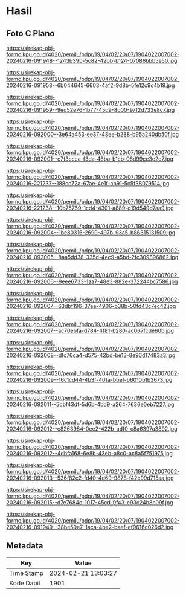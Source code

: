 # Hasil

## Foto C Plano

https://sirekap-obj-formc.kpu.go.id/4020/pemilu/pdpr/19/04/02/20/07/1904022007002-20240216-091948--1243b39b-5c82-42bb-b124-07086bbb5e50.jpg

https://sirekap-obj-formc.kpu.go.id/4020/pemilu/pdpr/19/04/02/20/07/1904022007002-20240216-091958--6b044645-6603-4af2-9d8b-5fe12c9c4b19.jpg

https://sirekap-obj-formc.kpu.go.id/4020/pemilu/pdpr/19/04/02/20/07/1904022007002-20240216-091959--9ed52e76-1b77-45c9-8d00-97f2d733e8c7.jpg

https://sirekap-obj-formc.kpu.go.id/4020/pemilu/pdpr/19/04/02/20/07/1904022007002-20240216-092000--3e64a453-ee37-48ee-b288-b95a240db50f.jpg

https://sirekap-obj-formc.kpu.go.id/4020/pemilu/pdpr/19/04/02/20/07/1904022007002-20240216-092001--c7f3ccea-f3da-48ba-b1cb-06d99ce3e2d7.jpg

https://sirekap-obj-formc.kpu.go.id/4020/pemilu/pdpr/19/04/02/20/07/1904022007002-20240216-221237--188cc72a-67ae-4e1f-ab91-5c5f38079514.jpg

https://sirekap-obj-formc.kpu.go.id/4020/pemilu/pdpr/19/04/02/20/07/1904022007002-20240216-221238--10b75769-1cd4-4301-a889-d19d549d7aa9.jpg

https://sirekap-obj-formc.kpu.go.id/4020/pemilu/pdpr/19/04/02/20/07/1904022007002-20240216-092004--1be80316-2699-497b-93a5-b86315131509.jpg

https://sirekap-obj-formc.kpu.go.id/4020/pemilu/pdpr/19/04/02/20/07/1904022007002-20240216-092005--8aa5dd38-335d-4ec9-a5bd-2fc309896862.jpg

https://sirekap-obj-formc.kpu.go.id/4020/pemilu/pdpr/19/04/02/20/07/1904022007002-20240216-092006--9eee6733-1aa7-48e3-882e-372244bc7586.jpg

https://sirekap-obj-formc.kpu.go.id/4020/pemilu/pdpr/19/04/02/20/07/1904022007002-20240216-092007--63dbf196-37ee-4906-b38b-50fd43c7ec42.jpg

https://sirekap-obj-formc.kpu.go.id/4020/pemilu/pdpr/19/04/02/20/07/1904022007002-20240216-092007--ac70ebfa-d784-4f81-b280-ac067fcde60b.jpg

https://sirekap-obj-formc.kpu.go.id/4020/pemilu/pdpr/19/04/02/20/07/1904022007002-20240216-092008--dfc76ca4-d575-42bd-be13-8e96d17483a3.jpg

https://sirekap-obj-formc.kpu.go.id/4020/pemilu/pdpr/19/04/02/20/07/1904022007002-20240216-092009--16c1cd44-4b3f-401a-bbef-b6010b1b3673.jpg

https://sirekap-obj-formc.kpu.go.id/4020/pemilu/pdpr/19/04/02/20/07/1904022007002-20240216-092011--5dbf43df-5d6b-4bd9-a264-7636e0eb7227.jpg

https://sirekap-obj-formc.kpu.go.id/4020/pemilu/pdpr/19/04/02/20/07/1904022007002-20240216-092012--c8263984-0ee2-422b-adf0-c8a6397a3892.jpg

https://sirekap-obj-formc.kpu.go.id/4020/pemilu/pdpr/19/04/02/20/07/1904022007002-20240216-092012--4dbfa168-6e8b-43eb-a8c0-ac8a5f751975.jpg

https://sirekap-obj-formc.kpu.go.id/4020/pemilu/pdpr/19/04/02/20/07/1904022007002-20240216-092013--536f82c2-fd40-4d69-9878-f42c99d715aa.jpg

https://sirekap-obj-formc.kpu.go.id/4020/pemilu/pdpr/19/04/02/20/07/1904022007002-20240216-092015--d7e7684c-1017-45cd-9f43-c93c24b8c09f.jpg

https://sirekap-obj-formc.kpu.go.id/4020/pemilu/pdpr/19/04/02/20/07/1904022007002-20240216-091949--38be50e7-1aca-4be2-baef-ef9616c026d2.jpg


## Metadata

| Key        | Value               |
| ---------- | ------------------- |
| Time Stamp | 2024-02-21 13:03:27 |
| Kode Dapil | 1901                |



